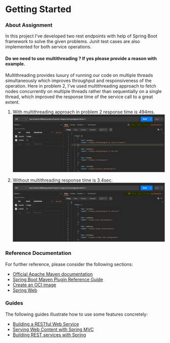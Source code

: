 # Getting Started

### About Assignment
In this project I've developed two rest endpoints with help of Spring Boot framework to solve the given problems.
Junit test cases are also implemented for both service operations. 

#### Do we need to use multithreading ? If yes please provide a reason with example.
Multithreading provides luxury of running our code on multiple threads simultaneously which improves throughput and 
responsiveness of the operation. Here in problem 2, I've used multithreading approach to fetch nodes concurrently on 
multiple threads rather than sequentially on a single thread, which improved the response time of the service call to 
a great extent.

1. With multithreading approach in problem 2 response time is 494ms.
![picture](img/Img_1_MT.png)

2. Without multithreading response time is 3.4sec. 
![picture](img/Img_2.png)
### Reference Documentation
For further reference, please consider the following sections:

* [Official Apache Maven documentation](https://maven.apache.org/guides/index.html)
* [Spring Boot Maven Plugin Reference Guide](https://docs.spring.io/spring-boot/docs/2.3.5.RELEASE/maven-plugin/reference/html/)
* [Create an OCI image](https://docs.spring.io/spring-boot/docs/2.3.5.RELEASE/maven-plugin/reference/html/#build-image)
* [Spring Web](https://docs.spring.io/spring-boot/docs/2.3.5.RELEASE/reference/htmlsingle/#boot-features-developing-web-applications)

### Guides
The following guides illustrate how to use some features concretely:

* [Building a RESTful Web Service](https://spring.io/guides/gs/rest-service/)
* [Serving Web Content with Spring MVC](https://spring.io/guides/gs/serving-web-content/)
* [Building REST services with Spring](https://spring.io/guides/tutorials/bookmarks/)

